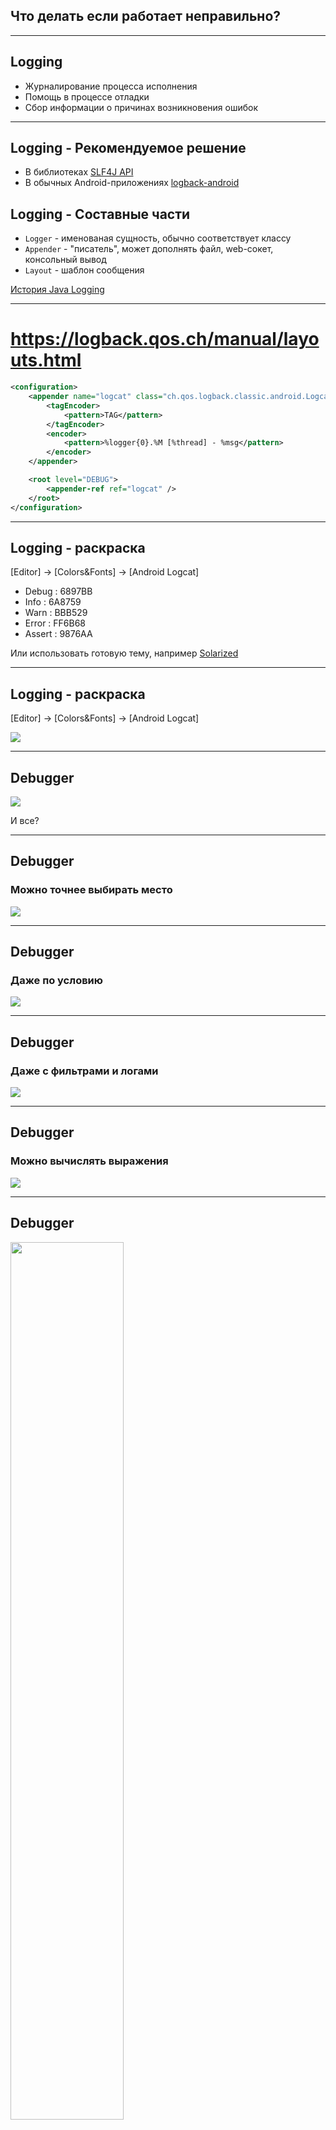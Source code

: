 <!-- .slide:    data-background-color="#699f00" -->
<!-- .slide:    class="center center-horizontal" -->
<!-- .slide:    data-transition="convex" -->    

## Что делать если работает неправильно?

---

## Logging

+ Журналирование процесса исполнения 
+ Помощь в процессе отладки
+ Сбор информации о причинах возникновения ошибок

------

## Logging - Рекомендуемое решение

+ В библиотеках  [SLF4J API](https://github.com/qos-ch/slf4j) 
+ В обычных Android-приложениях  [logback-android](../Libraries/best-practice_logback.md)

## Logging - Составные части 

+ `Logger` - именованая сущность, обычно соответствует классу
+ `Appender` - "писатель", может дополнять файл, web-сокет, консольный вывод
+ `Layout` - шаблон сообщения

[История Java Logging](https://habrahabr.ru/post/113145/)

------

<!-- .slide:    class="center center-horizontal" -->

# https://logback.qos.ch/manual/layouts.html 

```xml
<configuration>
    <appender name="logcat" class="ch.qos.logback.classic.android.LogcatAppender">
        <tagEncoder>
            <pattern>TAG</pattern>
        </tagEncoder>
        <encoder>
            <pattern>%logger{0}.%M [%thread] - %msg</pattern>
        </encoder>
    </appender>

    <root level="DEBUG">
        <appender-ref ref="logcat" />
    </root>
</configuration>
```

------

<!-- .slide:    data-transition="slide-in fade-out" -->    

## Logging - раскраска 

[Editor] -> [Colors&Fonts] -> [Android Logcat]

* Debug : 6897BB <!-- .element: style="color:#6897BB" -->
* Info : 6A8759 <!-- .element: style="color:#6A8759" -->
* Warn : BBB529 <!-- .element: style="color:#BBB529" -->
* Error : FF6B68 <!-- .element: style="color:#FF6B68" -->
* Assert : 9876AA <!-- .element: style="color:#9876AA" --> 

Или использовать готовую тему, например [Solarized](https://github.com/jkaving/intellij-colors-solarized)

------

<!-- .slide:    data-transition="fade-in slide-out" -->    

## Logging - раскраска 

[Editor] -> [Colors&Fonts] -> [Android Logcat]

![](lecture/debug/img/logcat_colorful.png)

---

<!-- .slide:    class="center center-horizontal" -->

## Debugger

![](lecture/debug/img/debugger_stop.png)

И все? <!-- .element: class="fragment" data-fragment-index="1" -->

------

<!-- .slide:    class="center center-horizontal" -->
<!-- .slide:    data-transition="fade" -->    

## Debugger

### Можно точнее выбирать место

![](lecture/debug/img/debugger_breakpoints.png)

------

<!-- .slide:    class="center center-horizontal" -->
<!-- .slide:    data-transition="fade" -->    

## Debugger

### Даже по условию

![](lecture/debug/img/debugger_breakpoints_more.png)

------

<!-- .slide:    class="center center-horizontal" -->
<!-- .slide:    data-transition="fade" -->    

## Debugger

### Даже с фильтрами и логами

![](lecture/debug/img/debugger_breakpoints_more_more.png)

------

<!-- .slide:    class="center center-horizontal" -->
<!-- .slide:    data-transition="fade" -->    

## Debugger

### Можно вычислять выражения

![](lecture/debug/img/debugger_evaluate.png)

------

<!-- .slide:    class="center center-horizontal" -->

## Debugger


<div class="half-left">
<img src="lecture/debug/img/debugger_panel.png" width="60%">
</div>
<div class="half-right fragment" data-fragment-index="1">
<img src="lecture/debug/img/debugger_run.png" width="40%">
</div>

------

<!-- .slide:    class="center center-horizontal" -->
<!-- .slide:    data-transition="fade" -->    

## Debugger

### `android.os.Debug`

```kotlin
override fun onCreate() {
    if (debug) {
        Debug.waitForDebugger()
    }
}
```

---

<!-- .slide:    data-background-color="#699f00" -->
<!-- .slide:    class="center center-horizontal" -->
<!-- .slide:    data-transition="convex" -->    

## А как дебажить Rx?

------

## Rx Logging 

```kotlin
fun <T> Observable<T>.applyLogger(log: Logger, name: String): Observable<T> = compose { source ->
    source
            .doOnSubscribe { log.debug("$name started") }
            .doOnError { log.debug("$name failed with ${it.javaClass.simpleName}") }
            .doOnNext { log.debug("$name next item $it") }
            .doOnComplete { log.debug("$name completed") }
            .doOnDispose { log.debug("$name disposed") }
}

fun test() {
    api.request()
        .applyLogger()
        .observeOn(AndroidSchedulers.mainThread())
        .subscribe()
}
```

------

## Rx General Error Handler

```kotlin
RxJavaPlugins.setErrorHandler { error ->
    //Analyze error
    val shouldCrash = when (error) {
        is OnErrorNotImplementedException -> {}
        is CompositeException -> {}
        is UndeliverableException -> {}
        else -> {}
    }

    Thread.currentThread().let {
        if (shouldCrash) it.uncaughtExceptionHandler.uncaughtException(it, cause)
    }
}
```

<!-- .element: data-trim -->

---

## Thread Error Handler 

```kotlin
Thread.getDefaultUncaughtExceptionHandler().let { handler ->
    Thread.setDefaultUncaughtExceptionHandler { thread, error ->
        log.error("uncaught error", error)
        
        var tmp = error
        while (tmp.cause != null) {
            tmp = tmp.cause
            log.error("${tmp::class.java.simpleName} cause ", tmp as Throwable)
        }

        handler.uncaughtException(thread, error)
    }
}
```

## Прямой крэш

<!-- .element: class="fragment" data-fragment-index="1" -->

```kotlin
Thread.getDefaultUncaughtExceptionHandler().uncaughtException(Thread.currentThread(), error)
``` 

<!-- .element: class="fragment" data-fragment-index="1" -->